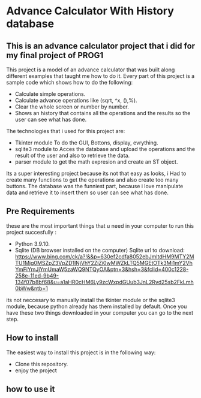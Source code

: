 # Advance Calculator With History database

## This is an advance calculator project that i did for my final project of PROG1

This project is a model of an advance calculator that was built along different examples that taught me how to do it. 
Every part of this project is a sample code which shows how to do the following:

* Calculate simple operations.
* Calculate advance operations like (sqrt, ^x, (),%).
* Clear the whole screen or number by number.
* Shows an history that contains all the operations and the results so the user can see what has done.

The technologies that i used for this project are:

* Tkinter module To do the GUI, Bottons, display, evrything.
* sqlite3 module to Acces the database and upload the operations and the result of the user and also to retrieve the data.
* parser module to get the math expresion and create an ST object.

Its a super interesting project because its not that easy as looks, i Had to create many functions to get the operations and also create too many buttons.
The database was the funniest part, because i love  manipulate data and retrieve it to insert them so user can see what has done.

## Pre Requirements
these are the most important things that u need in your computer to run this project succesfully :

* Python 3.9.10.
* Sqlite (DB browser installed on the computer)
 Sqlite url to download: https://www.bing.com/ck/a?!&&p=630ef2cdfa8052ebJmltdHM9MTY2MTU1Mjg0MSZpZ3VpZD1lNjVhY2ZjZi0wMWZkLTQ5MGEtOTk3Mi1mY2VhYmFiYmJjYmUmaW5zaWQ9NTQyOA&ptn=3&hsh=3&fclid=400c1228-258e-11ed-9b49-134f07b8bf68&u=a1aHR0cHM6Ly9zcWxpdGUub3JnL2Rvd25sb2FkLmh0bWw&ntb=1

its not neccesary to manually install the tkinter module or the sqlite3 module, because python already has them installed by default.
Once you have these two things downloaded in your computer you can go to the next step.
 
## How to install
The easiest way to install this project is in the following way:
* Clone this repository. 
* enjoy the project

## how to use it 


